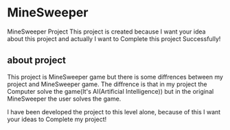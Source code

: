 # MineSweeper
MineSweeper Project
This project is created because I want your idea about this project and actually I want to Complete this project Successfully!

about project
-------------
This project is MineSweeper game but there is some diffrences between my project and MineSweeper game.
The diffrence is that in my project the Computer solve the game(It's AI(Artificial Intelligence)) but in the original MineSweeper the user solves the game.

I have been developed the project to this level alone, because of this I want your ideas to Complete my project!
